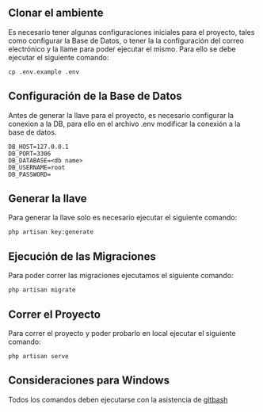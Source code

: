 ## Clonar el ambiente
Es necesario tener algunas configuraciones iniciales para el proyecto, tales como configurar la Base de Datos, o tener la la configuración del correo electrónico y la llame para poder ejecutar el mismo. Para ello se debe ejecutar el siguiente comando:

```cp .env.example .env```

## Configuración de la Base de Datos

Antes de generar la llave para el proyecto, es necesario configurar la conexion a la DB, para ello en el archivo .env modificar la conexión a la base de datos.

```
DB_HOST=127.0.0.1
DB_PORT=3306
DB_DATABASE=<db name>
DB_USERNAME=root
DB_PASSWORD=
```

## Generar la llave

Para generar la llave solo es necesario ejecutar el siguiente comando:

```php artisan key:generate```

## Ejecución de las Migraciones

Para poder correr las migraciones ejecutamos el siguiente comando:

```php artisan migrate```

## Correr el Proyecto

Para correr el proyecto y poder probarlo en local ejecutar el siguiente comando:

```php artisan serve```

## Consideraciones para Windows

Todos los comandos deben ejecutarse con la asistencia de [gitbash](https://git-scm.com/downloads)
